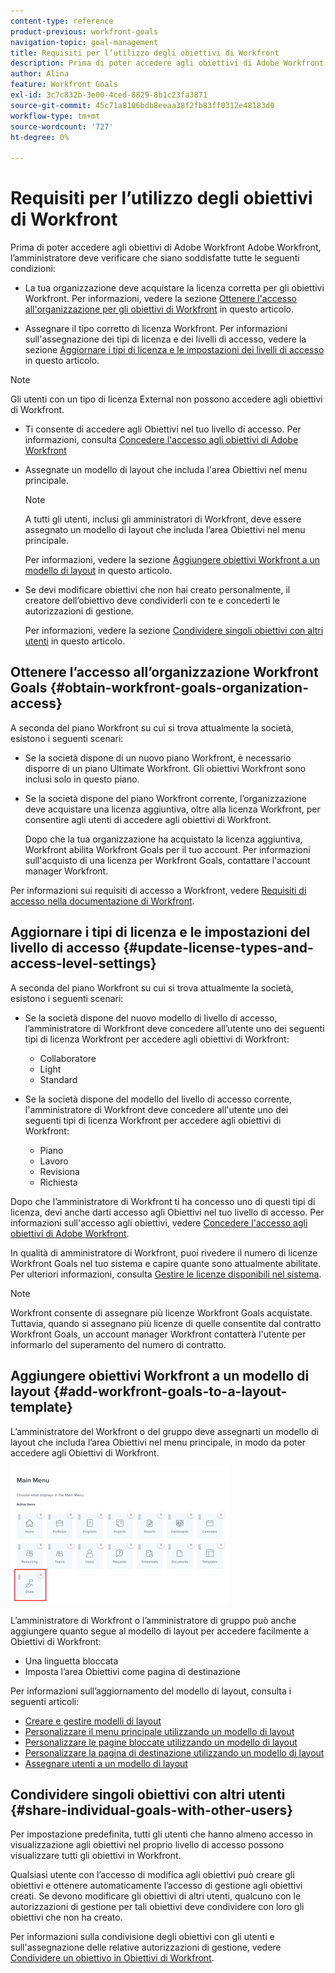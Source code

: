 ```yaml
---
content-type: reference
product-previous: workfront-goals
navigation-topic: goal-management
title: Requisiti per l’utilizzo degli obiettivi di Workfront
description: Prima di poter accedere agli obiettivi di Adobe Workfront Adobe Workfront, l’amministratore deve verificare che alcune condizioni siano soddisfatte.
author: Alina
feature: Workfront Goals
exl-id: 3c7c832b-3e00-4ced-8829-8b1c23fa3871
source-git-commit: 45c71a8106bdb8eeaa38f2fb83ff0312e48183d0
workflow-type: tm+mt
source-wordcount: '727'
ht-degree: 0%

---
```


# Requisiti per l’utilizzo degli obiettivi di Workfront

Prima di poter accedere agli obiettivi di Adobe Workfront Adobe Workfront, l’amministratore deve verificare che siano soddisfatte tutte le seguenti condizioni:

<!--drafted for P&P - replace the first bullet with this one when licensing changes: 
* Your company must purchase the correct Adobe Worfront plan or Adobe Workfront Goal license. For information, see the section [Obtain Workfront Goals organization access](#obtain-workfront-goals-organization-access)in this article.-->

* La tua organizzazione deve acquistare la licenza corretta per gli obiettivi Workfront. Per informazioni, vedere la sezione [Ottenere l&#39;accesso all&#39;organizzazione per gli obiettivi di Workfront](#obtain-workfront-goals-organization-access) in questo articolo.

* Assegnare il tipo corretto di licenza Workfront. Per informazioni sull&#39;assegnazione dei tipi di licenza e dei livelli di accesso, vedere la sezione [Aggiornare i tipi di licenza e le impostazioni dei livelli di accesso](#update-license-types-and-access-level-settings) in questo articolo.

>[!NOTE]
>
>Gli utenti con un tipo di licenza External non possono accedere agli obiettivi di Workfront.

* Ti consente di accedere agli Obiettivi nel tuo livello di accesso. Per informazioni, consulta [Concedere l&#39;accesso agli obiettivi di Adobe Workfront](../../administration-and-setup/add-users/configure-and-grant-access/grant-access-goals.md)

* Assegnate un modello di layout che includa l&#39;area Obiettivi nel menu principale.

  >[!NOTE]
  >
  >A tutti gli utenti, inclusi gli amministratori di Workfront, deve essere assegnato un modello di layout che includa l’area Obiettivi nel menu principale.

  Per informazioni, vedere la sezione [Aggiungere obiettivi Workfront a un modello di layout](#add-workfront-goals-to-a-layout-template) in questo articolo.

* Se devi modificare obiettivi che non hai creato personalmente, il creatore dell’obiettivo deve condividerli con te e concederti le autorizzazioni di gestione.

  Per informazioni, vedere la sezione [Condividere singoli obiettivi con altri utenti](#share-individual-goals-with-other-users) in questo articolo.

## Ottenere l’accesso all’organizzazione Workfront Goals {#obtain-workfront-goals-organization-access}


A seconda del piano Workfront su cui si trova attualmente la società, esistono i seguenti scenari:

* Se la società dispone di un nuovo piano Workfront, è necessario disporre di un piano Ultimate Workfront. Gli obiettivi Workfront sono inclusi solo in questo piano.

* Se la società dispone del piano Workfront corrente, l’organizzazione deve acquistare una licenza aggiuntiva, oltre alla licenza Workfront, per consentire agli utenti di accedere agli obiettivi di Workfront.

  Dopo che la tua organizzazione ha acquistato la licenza aggiuntiva, Workfront abilita Workfront Goals per il tuo account. Per informazioni sull&#39;acquisto di una licenza per Workfront Goals, contattare l&#39;account manager Workfront.

Per informazioni sui requisiti di accesso a Workfront, vedere [Requisiti di accesso nella documentazione di Workfront](/help/quicksilver/administration-and-setup/add-users/access-levels-and-object-permissions/access-level-requirements-in-documentation.md).

## Aggiornare i tipi di licenza e le impostazioni del livello di accesso  {#update-license-types-and-access-level-settings}

A seconda del piano Workfront su cui si trova attualmente la società, esistono i seguenti scenari:

* Se la società dispone del nuovo modello di livello di accesso, l’amministratore di Workfront deve concedere all’utente uno dei seguenti tipi di licenza Workfront per accedere agli obiettivi di Workfront:

   * Collaboratore
   * Light
   * Standard

* Se la società dispone del modello del livello di accesso corrente, l&#39;amministratore di Workfront deve concedere all&#39;utente uno dei seguenti tipi di licenza Workfront per accedere agli obiettivi di Workfront:

   * Piano
   * Lavoro
   * Revisiona
   * Richiesta

Dopo che l’amministratore di Workfront ti ha concesso uno di questi tipi di licenza, devi anche darti accesso agli Obiettivi nel tuo livello di accesso. Per informazioni sull&#39;accesso agli obiettivi, vedere [Concedere l&#39;accesso agli obiettivi di Adobe Workfront](../../administration-and-setup/add-users/configure-and-grant-access/grant-access-goals.md).

In qualità di amministratore di Workfront, puoi rivedere il numero di licenze Workfront Goals nel tuo sistema e capire quante sono attualmente abilitate. Per ulteriori informazioni, consulta [Gestire le licenze disponibili nel sistema](../../administration-and-setup/get-started-wf-administration/manage-available-licenses-in-your-system.md).

>[!NOTE]
>
>Workfront consente di assegnare più licenze Workfront Goals acquistate. Tuttavia, quando si assegnano più licenze di quelle consentite dal contratto Workfront Goals, un account manager Workfront contatterà l&#39;utente per informarlo del superamento del numero di contratto.

## Aggiungere obiettivi Workfront a un modello di layout {#add-workfront-goals-to-a-layout-template}

L’amministratore del Workfront o del gruppo deve assegnarti un modello di layout che includa l’area Obiettivi nel menu principale, in modo da poter accedere agli Obiettivi di Workfront.

![Modello di layout](assets/layout-template-align-highlighted-350x220.png)

L’amministratore di Workfront o l’amministratore di gruppo può anche aggiungere quanto segue al modello di layout per accedere facilmente a Obiettivi di Workfront:

* Una linguetta bloccata
* Imposta l’area Obiettivi come pagina di destinazione

Per informazioni sull’aggiornamento del modello di layout, consulta i seguenti articoli:

* [Creare e gestire modelli di layout](../../administration-and-setup/customize-workfront/use-layout-templates/create-and-manage-layout-templates.md)
* [Personalizzare il menu principale utilizzando un modello di layout](../../administration-and-setup/customize-workfront/use-layout-templates/customize-main-menu.md)
* [Personalizzare le pagine bloccate utilizzando un modello di layout](../../administration-and-setup/customize-workfront/use-layout-templates/customize-pinned-pages.md)
* [Personalizzare la pagina di destinazione utilizzando un modello di layout](../../administration-and-setup/customize-workfront/use-layout-templates/customize-landing-page.md)
* [Assegnare utenti a un modello di layout](../../administration-and-setup/customize-workfront/use-layout-templates/assign-users-to-layout-template.md)

## Condividere singoli obiettivi con altri utenti {#share-individual-goals-with-other-users}

Per impostazione predefinita, tutti gli utenti che hanno almeno accesso in visualizzazione agli obiettivi nel proprio livello di accesso possono visualizzare tutti gli obiettivi in Workfront.

Qualsiasi utente con l’accesso di modifica agli obiettivi può creare gli obiettivi e ottenere automaticamente l’accesso di gestione agli obiettivi creati. Se devono modificare gli obiettivi di altri utenti, qualcuno con le autorizzazioni di gestione per tali obiettivi deve condividere con loro gli obiettivi che non ha creato.

Per informazioni sulla condivisione degli obiettivi con gli utenti e sull&#39;assegnazione delle relative autorizzazioni di gestione, vedere [Condividere un obiettivo in Obiettivi di Workfront](../../workfront-goals/workfront-goals-settings/share-a-goal.md).
